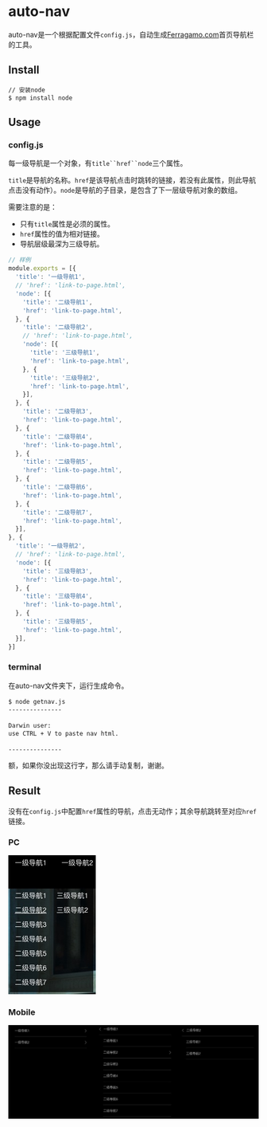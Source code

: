# auto-nav

auto-nav是一个根据配置文件`config.js`，自动生成[Ferragamo.com](http://www.ferragamo.cn)首页导航栏的工具。

## Install

```
// 安装node
$ npm install node
```

## Usage

### config.js

每一级导航是一个对象，有`title``href``node`三个属性。

`title`是导航的名称。`href`是该导航点击时跳转的链接，若没有此属性，则此导航点击没有动作）。`node`是导航的子目录，是包含了下一层级导航对象的数组。

需要注意的是：

- 只有`title`属性是必须的属性。
- `href`属性的值为相对链接。
- 导航层级最深为三级导航。

``` js
// 样例
module.exports = [{
  'title': '一级导航1',
  // 'href': 'link-to-page.html',
  'node': [{
    'title': '二级导航1',
    'href': 'link-to-page.html',
  }, {
    'title': '二级导航2',
    // 'href': 'link-to-page.html',
    'node': [{
      'title': '三级导航1',
      'href': 'link-to-page.html',
    }, {
      'title': '三级导航2',
      'href': 'link-to-page.html',
    }],
  }, {
    'title': '二级导航3',
    'href': 'link-to-page.html',
  }, {
    'title': '二级导航4',
    'href': 'link-to-page.html',
  }, {
    'title': '二级导航5',
    'href': 'link-to-page.html',
  }, {
    'title': '二级导航6',
    'href': 'link-to-page.html',
  }, {
    'title': '二级导航7',
    'href': 'link-to-page.html',
  }],
}, {
  'title': '一级导航2',
  // 'href': 'link-to-page.html',
  'node': [{
    'title': '三级导航3',
    'href': 'link-to-page.html',
  }, {
    'title': '三级导航4',
    'href': 'link-to-page.html',
  }, {
    'title': '三级导航5',
    'href': 'link-to-page.html',
  }],
}]
```

### terminal

在auto-nav文件夹下，运行生成命令。

```
$ node getnav.js
---------------

Darwin user:
use CTRL + V to paste nav html.

---------------
```

额，如果你没出现这行字，那么请手动复制，谢谢。

## Result

没有在`config.js`中配置`href`属性的导航，点击无动作；其余导航跳转至对应`href`链接。

### PC

![pc效果图](./pc.jpg)

### Mobile

![mb效果图](./mb.jpg)